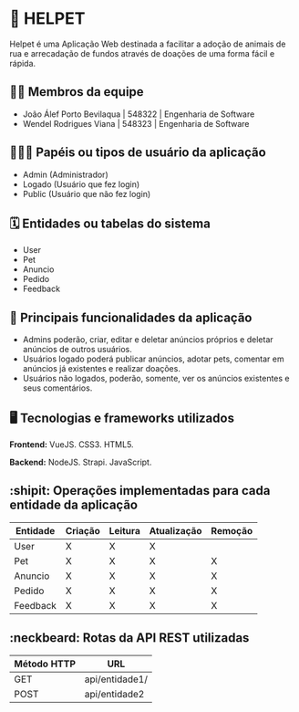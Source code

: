 # :checkered_flag: HELPET

Helpet é uma Aplicação Web destinada a facilitar a adoção de animais de rua e arrecadação de fundos através de doações de uma forma fácil e rápida.

## :technologist: Membros da equipe

<ul>
    <li>João Álef Porto Bevilaqua | 548322 | Engenharia de Software
    <li>Wendel Rodrigues Viana    | 548323 | Engenharia de Software
</ul>

## :people_holding_hands: Papéis ou tipos de usuário da aplicação

<ul>
    <li>Admin (Administrador)
    <li>Logado (Usuário que fez login)
    <li>Public (Usuário que não fez login)
</ul>

## :spiral_calendar: Entidades ou tabelas do sistema

<ul>
    <li>User
    <li>Pet
    <li>Anuncio
    <li>Pedido
    <li>Feedback
</ul>

## :triangular_flag_on_post: Principais funcionalidades da aplicação

<ul>
    <li>Admins poderão, criar, editar e deletar anúncios próprios e deletar anúncios de outros usuários.
    <li>Usuários logado poderá publicar anúncios, adotar pets, comentar em anúncios já existentes e realizar doações.
    <li>Usuários não logados, poderão, somente, ver os anúncios existentes e seus comentários.
</ul>

## :desktop_computer: Tecnologias e frameworks utilizados

**Frontend:** 
VueJS. CSS3. HTML5.

**Backend:**
NodeJS. Strapi. JavaScript.

## :shipit: Operações implementadas para cada entidade da aplicação

| Entidade | Criação | Leitura | Atualização | Remoção |
| --- | --- | --- | --- | --- |
| User | X | X | X |  |
| Pet | X | X | X | X |
| Anuncio | X | X | X | X |
| Pedido | X | X | X | X |
| Feedback | X | X | X | X |

## :neckbeard: Rotas da API REST utilizadas

| Método HTTP | URL |
| --- | --- |
| GET | api/entidade1/|
| POST | api/entidade2 |